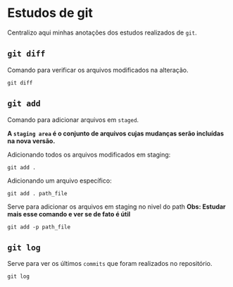 # Estudos de git

Centralizo aqui minhas anotações dos estudos realizados de `git`.

## `git diff`

Comando para verificar os arquivos modificados na alteração.

```
git diff
```

## `git add`

Comando para adicionar arquivos em `staged`.

**A `staging area` é o conjunto de arquivos cujas mudanças serão incluídas na nova versão.**

Adicionando todos os arquivos modificados em staging:

```
git add .
```

Adicionando um arquivo específico:

```
git add . path_file
```

Serve para adicionar os arquivos em staging no nivel do path
**Obs: Estudar mais esse comando e ver se de fato é útil**

```
git add -p path_file
```

## `git log`

Serve para ver os últimos `commits` que foram realizados no repositório.

```
git log
```
